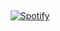 &nbsp;<div align="center">
  [![Spotify](https://novatorem.vercel.app/api/spotify?background_color=0d1117&border_color=ffffff)](https://open.spotify.com/user/bnvakypx7sofm35oj7z8bd3aw)
</div>
